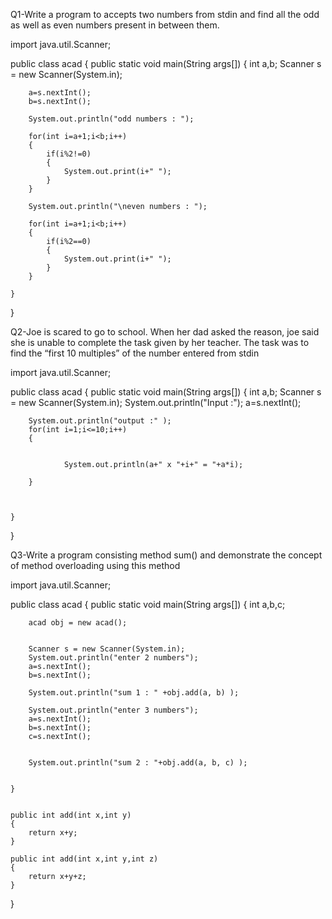 Q1-Write a program to accepts two numbers from stdin and find all the odd as well as even
numbers present in between them.

import java.util.Scanner;


public class acad {
	public static void main(String args[])
	{
		int a,b;
		Scanner s = new Scanner(System.in);
		
		a=s.nextInt();
		b=s.nextInt();
		
		System.out.println("odd numbers : ");
		
		for(int i=a+1;i<b;i++)
		{
			if(i%2!=0)
			{
				System.out.print(i+" ");
			}
		}
		
		System.out.println("\neven numbers : ");
		
		for(int i=a+1;i<b;i++)
		{
			if(i%2==0)
			{
				System.out.print(i+" ");
			}
		}
		
	}
	
	

}




Q2-Joe is scared to go to school. When her dad asked the reason, joe said she is unable to
complete the task given by her teacher. The task was to find the “first 10 multiples” of the
number entered from stdin




import java.util.Scanner;


public class acad {
	public static void main(String args[])
	{
		int a,b;
		Scanner s = new Scanner(System.in);
		System.out.println("Input :");
		a=s.nextInt();
		
		
		
		System.out.println("output :" );
		for(int i=1;i<=10;i++)
		{
			
			
				System.out.println(a+" x "+i+" = "+a*i);
			
		}
		
		
		
	}
	
	

}





Q3-Write a program consisting method sum() and demonstrate the concept of method
overloading using this method





import java.util.Scanner;


public class acad {
	public static void main(String args[])
	{
		int a,b,c;
		
		
		acad obj = new acad();
		
	
		Scanner s = new Scanner(System.in);
		System.out.println("enter 2 numbers");
		a=s.nextInt();
		b=s.nextInt();
		
		System.out.println("sum 1 : " +obj.add(a, b) );
		
		System.out.println("enter 3 numbers");
		a=s.nextInt();
		b=s.nextInt();
		c=s.nextInt();
		
		
		System.out.println("sum 2 : "+obj.add(a, b, c) );
		
		
	}
	
	
	public int add(int x,int y)
	{
		return x+y;
	}
	
	public int add(int x,int y,int z)
	{
		return x+y+z;
	}	

}



